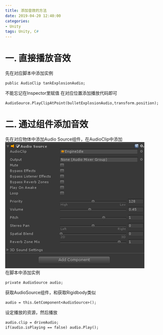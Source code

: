 ```yaml
---
title: 添加音效的方法
date: 2019-04-20 12:40:00
categories:
- Unity
tags: Unity, C#
---
```


# 一. 直接播放音效
先在对应脚本中添加实例
```
public AudioClip tankExplosionAudio;
```
不能忘记在Inspector里赋值 
在对应位置添加播放代码即可
```
AudioSource.PlayClipAtPoint(bulletExplosionAudio,transform.position);
```
# 二. 通过组件添加音效
先在对应物体中添加Audio Source组件，在AudioClip中添加 
![AudioSource](https://github.com/qiuqiu714/qiuqiu714.github.io/blob/master/_posts/images/AudioSource.png)  
在脚本中添加实例
```
private AudioSource audio;
```
获取AudioSource组件，和获取Rigidbody类似
```
audio = this.GetComponent<AudioSource>();
```
设定播放的资源，然后播放
```
audio.clip = driveAudio;
if(audio.isPlaying == false) audio.Play();
```
